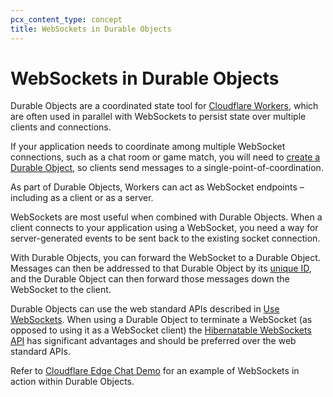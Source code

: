 ```yaml
---
pcx_content_type: concept
title: WebSockets in Durable Objects
---
```


# WebSockets in Durable Objects

Durable Objects are a coordinated state tool for [Cloudflare Workers](/workers/), which are often used in parallel with WebSockets to persist state over multiple clients and connections. 

If your application needs to coordinate among multiple WebSocket connections, such as a chat room or game match, you will need to [create a Durable Object](/durable-objects/how-to/create-durable-object-stubs/), so clients send messages to a single-point-of-coordination. 

As part of Durable Objects, Workers can act as WebSocket endpoints – including as a client or as a server. 

WebSockets are most useful when combined with Durable Objects. When a client connects to your application using a WebSocket, you need a way for server-generated events to be sent back to the existing socket connection. 

With Durable Objects, you can forward the WebSocket to a Durable Object. Messages can then be addressed to that Durable Object by its [unique ID](/durable-objects/how-to/access-durable-object-from-a-worker/#1-create-durable-object-ids), and the Durable Object can then forward those messages down the WebSocket to the client.

Durable Objects can use the web standard APIs described in [Use WebSockets](/workers/runtime-apis/websockets/use-websockets/). When using a Durable Object to terminate a WebSocket (as opposed to using it as a WebSocket client) the [Hibernatable WebSockets API](/durable-objects/api/hibernatable-websockets-api/) has significant advantages and should be preferred over the web standard APIs. 

Refer to [Cloudflare Edge Chat Demo](https://github.com/cloudflare/workers-chat-demo) for an example of WebSockets in action within Durable Objects.